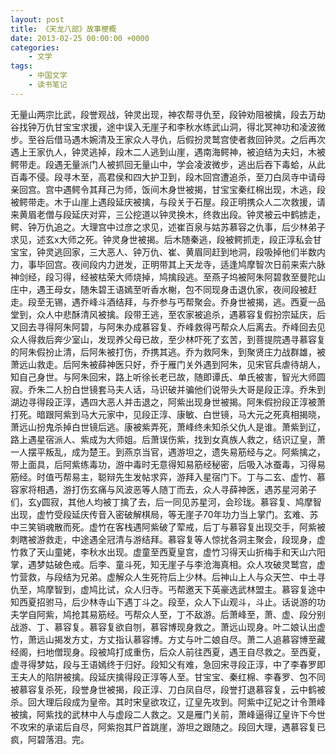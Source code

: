 ```yaml
---
layout: post
title: 《天龙八部》故事梗概
date: 2013-02-25 00:00:00 +0000
categories:
    - 文学
tags:
    - 中国文学
    - 读书笔记
---
```


无量山两宗比武，段誉观战，钟灵出现，神农帮寻仇至，段钟劝阻被擒，段去万劫谷找钟万仇甘宝宝求援，途中误入无崖子和李秋水练武山洞，得北冥神功和凌波微步。至谷后借马遇木婉清及王家众人寻仇，后假扮灵鹫宫使者救回钟灵。之后再次遇上王家仇人，钟灵逃掉，段木二人逃到山崖，遇南海鳄神，被迫结为夫妇，木被鳄带走。段遇无量派门人被抓回无量山中，学会凌波微步，逃出后吞下毒蛤，从此百毒不侵。段寻木至，高君侯和四大护卫到，段木回宫遭追杀，至刀白凤寺中请母亲回宫。宫中遇鳄令其拜己为师，饭间木身世被揭，甘宝宝秦红棉出现，木逃，段被鳄带走。木于山崖上遇段延庆被擒，与段关于石屋。段正明携众人二次救援，请来黄眉老僧与段延庆对弈，三公挖道以钟灵换木，终救出段。钟灵被云中鹤掳走，鳄、钟万仇追之。大理宫中过彦之求见，述崔百泉与姑苏慕容之仇事，后少林弟子求见，述玄x大师之死。钟灵身世被揭。后木随秦逃，段被鳄抓走，段正淳私会甘宝宝，钟灵逃回家，三大恶人、钟万仇、崔、黄眉同赶到地洞，段吸掉他们半数内力，事毕回宫。夜间段内力迸发，正明带其上天龙寺，适逢鸠摩智次日前来索六脉神剑经，段习得，经被枯荣大师烧掉，鸠擒段逃。至燕子坞被阿朱阿碧救至曼陀山庄中，遇王母女，随朱碧王语嫣至听香水榭，包不同现身击退仇家，夜间段被赶走。段至无锡，遇乔峰斗酒结拜，与乔参与丐帮聚会。乔身世被揭，逃。西夏一品堂到，众人中悲酥清风被擒。段带王逃，至农家被追杀，遇慕容复假扮宗延庆，后又回去寻得阿朱阿碧，与阿朱办成慕容复、乔峰救得丐帮众人后离去。乔峰回去见众人得救后奔少室山，发现养父母已故，至少林吓死了玄苦，到菩提院遇寻慕容复的阿朱假扮止清，后阿朱被打伤，乔携其逃。乔为救阿朱，到聚贤庄力战群雄，被萧远山救走。后阿朱被薛神医只好，乔于雁门关外遇到阿朱，见宋官兵虐待胡人，知自己身世。与阿朱回宋，路上听徐长老已故，随即谭氏、单氏被害，智光大师圆寂。乔朱二人扮白世镜套马夫人话，马识破并骗他们说带头大哥是段正淳。乔朱到湖边寻得段正淳，遇四大恶人并击退之，阿紫出现身世被揭。阿朱假扮段正淳被萧打死。暗跟阿紫到马大元家中，见段正淳、康敏、白世镜，马大元之死真相揭晓，萧远山扮鬼杀掉白世镜后逃。康被紫弄死，萧峰终未知杀父仇人是谁。萧紫到辽，路上遇星宿派人、紫成为大师姐。后萧误伤紫，找到女真族人救之，结识辽皇，萧一人摆平叛乱，成为楚王。到燕京当官，遇游坦之，遗失易筋经与之。阿紫擒之，带上面具，后阿紫练毒功，游中毒时无意得知易筋经秘密，后吸入冰蚕毒，习得易筋经。时值丐帮易主，聪辩先生发帖求弈，游拜入星宿门下。丁与二玄、虚竹、慕容家将相遇，游打伤玄痛与风波恶等人随丁而去，众人寻薛神医，遇苏星河弟子们，玄y圆寂，其他人均被丁擒了去，后一同见苏星河，会珍珑。慕容复、鸠摩智出现，虚竹受段延庆传音入密破解棋局，等无崖子70年功力当上掌门。玄难、苏中三笑销魂散而死。虚竹在客栈遇阿紫破了荤戒，后丁与慕容复出现交手，阿紫被刺瞎被游救走，中途遇全冠清与游结拜。慕容复等人惊扰各洞主聚会，段现身，虚竹救了天山童姥，李秋水出现。虚童至西夏皇宫，虚竹习得天山折梅手和天山六阳掌，遇梦姑破色戒。后李、童斗死，知无崖子与李沧海真相。众人攻破灵鹫宫，虚竹营救，与段结为兄弟。虚解众人生死符后上少林。后神山上人与众天竺、中土寻仇至，鸠摩智到，虚鸠比试，众人归寺。丐帮邀天下英豪选武林盟主。慕容复途中知西夏招驸马，后少林寺山下遇丁斗之。段至，众人下山观斗，斗止。话说游的功夫学自阿紫，鸠抢其易筋经。丐帮众人至，丁不敌游。后萧峰至，萧、虚、段分别战游、丁、慕容复。慕容复欲自刎，慕容博现身救之。萧远山现身。叶二娘认出虚竹，萧远山揭发方丈，方丈指认慕容博。方丈与叶二娘自尽。萧二人追慕容博至藏经阁，扫地僧现身。段被鸠打成重伤，后众人前往西夏，遇王自尽救之。至西夏，虚寻得梦姑，段与王语嫣终于归好。段知父有难，急回宋寻段正淳，中了李春罗即王夫人的陷阱被擒。段延庆擒得段正淳等人至。甘宝宝、秦红棉、李春罗、包不同被慕容复杀死，段誉身世被揭，段正淳、刀白凤自尽，段誉打退慕容复，云中鹤被杀。回大理后段成为皇帝。其时宋皇欲攻辽，辽皇先攻到。阿紫中辽妃之计令萧峰被擒，阿紫找的武林中人与虚段二人救之。又是雁门关前，萧峰逼得辽皇许下今世不攻宋的承诺后自尽，阿紫抱其尸首跳崖，游坦之跟随之。段回大理，遇慕容复已疯，阿碧落泪。完。
